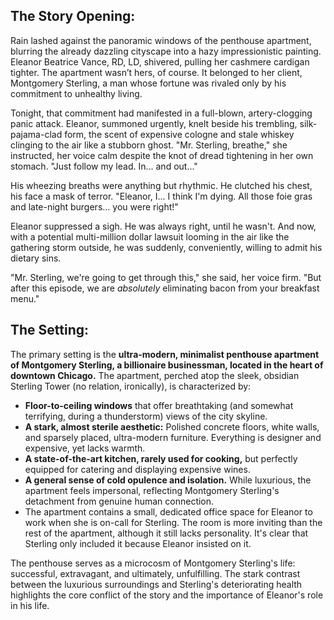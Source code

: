 ## The Story Opening:

Rain lashed against the panoramic windows of the penthouse apartment, blurring the already dazzling cityscape into a hazy impressionistic painting. Eleanor Beatrice Vance, RD, LD, shivered, pulling her cashmere cardigan tighter. The apartment wasn’t hers, of course. It belonged to her client, Montgomery Sterling, a man whose fortune was rivaled only by his commitment to unhealthy living.

Tonight, that commitment had manifested in a full-blown, artery-clogging panic attack. Eleanor, summoned urgently, knelt beside his trembling, silk-pajama-clad form, the scent of expensive cologne and stale whiskey clinging to the air like a stubborn ghost. "Mr. Sterling, breathe," she instructed, her voice calm despite the knot of dread tightening in her own stomach. "Just follow my lead. In... and out..."

His wheezing breaths were anything but rhythmic. He clutched his chest, his face a mask of terror. "Eleanor, I... I think I'm dying. All those foie gras and late-night burgers… you were right!"

Eleanor suppressed a sigh. He was always right, until he wasn't. And now, with a potential multi-million dollar lawsuit looming in the air like the gathering storm outside, he was suddenly, conveniently, willing to admit his dietary sins.

"Mr. Sterling, we're going to get through this," she said, her voice firm. "But after this episode, we are *absolutely* eliminating bacon from your breakfast menu."

## The Setting:

The primary setting is the **ultra-modern, minimalist penthouse apartment of Montgomery Sterling, a billionaire businessman, located in the heart of downtown Chicago.** The apartment, perched atop the sleek, obsidian Sterling Tower (no relation, ironically), is characterized by:

*   **Floor-to-ceiling windows** that offer breathtaking (and somewhat terrifying, during a thunderstorm) views of the city skyline.
*   **A stark, almost sterile aesthetic:** Polished concrete floors, white walls, and sparsely placed, ultra-modern furniture. Everything is designer and expensive, yet lacks warmth.
*   **A state-of-the-art kitchen, rarely used for cooking,** but perfectly equipped for catering and displaying expensive wines.
*   **A general sense of cold opulence and isolation.** While luxurious, the apartment feels impersonal, reflecting Montgomery Sterling's detachment from genuine human connection.
*   The apartment contains a small, dedicated office space for Eleanor to work when she is on-call for Sterling. The room is more inviting than the rest of the apartment, although it still lacks personality. It's clear that Sterling only included it because Eleanor insisted on it.

The penthouse serves as a microcosm of Montgomery Sterling's life: successful, extravagant, and ultimately, unfulfilling. The stark contrast between the luxurious surroundings and Sterling's deteriorating health highlights the core conflict of the story and the importance of Eleanor's role in his life.
